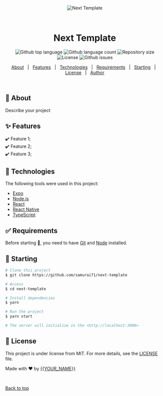 <div align="center" id="top"> 
  <img src="./.github/app.gif" alt="Next Template" />

  &#xa0;

  <!-- <a href="https://nexttemplate.netlify.app">Demo</a> -->
</div>

<h1 align="center">Next Template</h1>

<p align="center">
  <img alt="Github top language" src="https://img.shields.io/github/languages/top/samurai71/next-template?color=56BEB8">

  <img alt="Github language count" src="https://img.shields.io/github/languages/count/samurai71/next-template?color=56BEB8">

  <img alt="Repository size" src="https://img.shields.io/github/repo-size/samurai71/next-template?color=56BEB8">

  <img alt="License" src="https://img.shields.io/github/license/samurai71/next-template?color=56BEB8">

  <img alt="Github issues" src="https://img.shields.io/github/issues/samurai71/next-template?color=56BEB8" />

  <!-- <img alt="Github forks" src="https://img.shields.io/github/forks/samurai71/next-template?color=56BEB8" /> -->

  <!-- <img alt="Github stars" src="https://img.shields.io/github/stars/samurai71/next-template?color=56BEB8" /> -->
</p>

<!-- Status -->

<!-- <h4 align="center"> 
	🚧  Next Template 🚀 Under construction...  🚧
</h4> 

<hr> -->

<p align="center">
  <a href="#dart-about">About</a> &#xa0; | &#xa0; 
  <a href="#sparkles-features">Features</a> &#xa0; | &#xa0;
  <a href="#rocket-technologies">Technologies</a> &#xa0; | &#xa0;
  <a href="#white_check_mark-requirements">Requirements</a> &#xa0; | &#xa0;
  <a href="#checkered_flag-starting">Starting</a> &#xa0; | &#xa0;
  <a href="#memo-license">License</a> &#xa0; | &#xa0;
  <a href="https://github.com/samurai71" target="_blank">Author</a>
</p>

<br>

## :dart: About ##

Describe your project

## :sparkles: Features ##

:heavy_check_mark: Feature 1;\
:heavy_check_mark: Feature 2;\
:heavy_check_mark: Feature 3;

## :rocket: Technologies ##

The following tools were used in this project:

- [Expo](https://expo.io/)
- [Node.js](https://nodejs.org/en/)
- [React](https://pt-br.reactjs.org/)
- [React Native](https://reactnative.dev/)
- [TypeScript](https://www.typescriptlang.org/)

## :white_check_mark: Requirements ##

Before starting :checkered_flag:, you need to have [Git](https://git-scm.com) and [Node](https://nodejs.org/en/) installed.

## :checkered_flag: Starting ##

```bash
# Clone this project
$ git clone https://github.com/samurai71/next-template

# Access
$ cd next-template

# Install dependencies
$ yarn

# Run the project
$ yarn start

# The server will initialize in the <http://localhost:3000>
```

## :memo: License ##

This project is under license from MIT. For more details, see the [LICENSE](LICENSE.md) file.


Made with :heart: by <a href="https://github.com/samurai71" target="_blank">{{YOUR_NAME}}</a>

&#xa0;

<a href="#top">Back to top</a>
